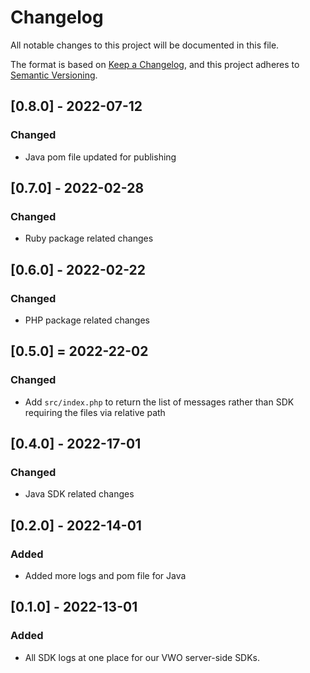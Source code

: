 # Changelog
All notable changes to this project will be documented in this file.

The format is based on [Keep a Changelog](https://keepachangelog.com/en/1.0.0/),
and this project adheres to [Semantic Versioning](https://semver.org/spec/v2.0.0.html).

## [0.8.0] - 2022-07-12

### Changed

- Java pom file updated for publishing

## [0.7.0] - 2022-02-28

### Changed

- Ruby package related changes
## [0.6.0] - 2022-02-22

### Changed

- PHP package related changes

## [0.5.0] = 2022-22-02

### Changed

- Add `src/index.php` to return the list of messages rather than SDK requiring the files via relative path

## [0.4.0] - 2022-17-01

### Changed

- Java SDK related changes

## [0.2.0] - 2022-14-01

### Added

- Added more logs and pom file for Java

## [0.1.0] - 2022-13-01

### Added

- All SDK logs at one place for our VWO server-side SDKs.
